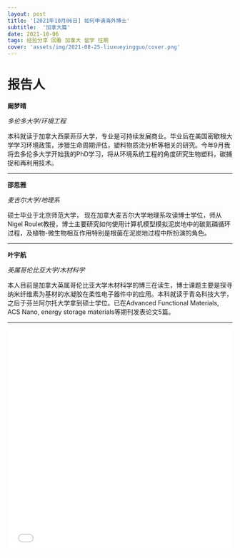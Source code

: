 ```yaml
---
layout: post
title: '[2021年10月06日] 如何申请海外博士'
subtitle:  '加拿大篇'
date: 2021-10-06
tags: 经验分享 回看 加拿大 留学 往期
cover: 'assets/img/2021-08-25-liuxueyingguo/cover.png'
---
```


# 报告人

**阚梦晴**

*多伦多大学/环境工程*

本科就读于加拿大西蒙菲莎大学，专业是可持续发展商业。毕业后在美国密歇根大学学习环境政策，涉猎生命周期评估，塑料物质流分析等相关的研究。今年9月我将去多伦多大学开始我的PhD学习，将从环境系统工程的角度研究生物塑料，碳捕捉和再利用技术。

----------

**邵思雅**

*麦吉尔大学/地理系*

硕士毕业于北京师范大学， 现在加拿大麦吉尔大学地理系攻读博士学位，师从Nigel Roulet教授，博士主要研究如何使用计算机模型模拟泥炭地中的碳氮磷循环过程，及植物-微生物相互作用特别是根菌在泥炭地过程中所扮演的角色。

-----------

**叶宇航**

*英属哥伦比亚大学/木材科学*

本人目前是加拿大英属哥伦比亚大学木材科学的博三在读生，博士课题主要是探寻纳米纤维素为基材的水凝胶在柔性电子器件中的应用。本科就读于青岛科技大学，之后于芬兰阿尔托大学拿到硕士学位。已在Advanced Functional Materials, ACS Nano, energy storage materials等期刊发表论文5篇。


---------------

<iframe style="width: 100%;height: 500px;" src="//player.bilibili.com/player.html?aid=463495077&bvid=BV1rL41137rz&cid=420892980&page=1" scrolling="no" border="0" frameborder="no" framespacing="0" allowfullscreen="true"> </iframe>